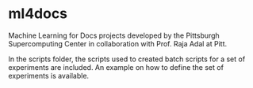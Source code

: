# ml4docs
Machine Learning for Docs projects developed by the Pittsburgh Supercomputing Center in collaboration with Prof. Raja Adal at Pitt.

In the scripts folder, the scripts used to created batch scripts for a set of experiments are included. An example on how to define the set of experiments is available.  
